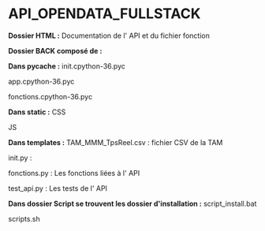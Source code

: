 # API_OPENDATA_FULLSTACK


__Dossier HTML :__ Documentation de l' API et du fichier fonction


__Dossier BACK composé de :__


__Dans pycache :__ 
init.cpython-36.pyc

app.cpython-36.pyc

fonctions.cpython-36.pyc 

__Dans static :__
CSS 

JS 

__Dans templates :__
TAM_MMM_TpsReel.csv : fichier CSV de la TAM

init.py : 

fonctions.py : Les fonctions liées à l' API

test_api.py : Les tests de l' API


__Dans dossier Script se trouvent les dossier d'installation :__ 
script_install.bat

scripts.sh 

